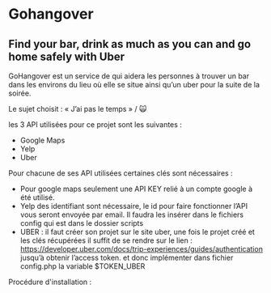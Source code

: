 # Gohangover

## Find your bar, drink as much as you can and go home safely with Uber

GoHangover est un service de qui aidera les personnes à trouver un bar dans les environs du lieu où elle se situe ainsi qu’un uber pour la suite de la soirée. 

Le sujet choisit : « J’ai pas le temps » / 🙀

les 3 API utilisées pour ce projet sont les suivantes : 
- Google Maps
- Yelp 
- Uber 

Pour chacune de ses API utilisées certaines clés sont nécessaires : 
- Pour google maps seulement une API KEY relié à un compte google à été utilisé. 
- Yelp des identifiant sont nécessaire, le id pour faire fonctionner l’API vous seront envoyée par email. Il faudra les insérer dans le fichiers config qui est dans le dossier scripts 
- UBER : il faut créer son projet sur le site uber, une fois le projet créé et les clés récupérées il suffit de se rendre sur le lien : https://developer.uber.com/docs/trip-experiences/guides/authentication jusqu’à obtenir l’access token. et donc implémenter dans fichier config.php la variable $TOKEN_UBER

Procédure d'installation : 



